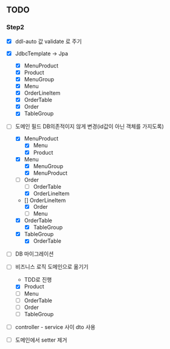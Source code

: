 ## TODO

### Step2
- [x] ddl-auto 값 validate 로 주기
  
- [x] JdbcTemplate -> Jpa
    - [x] MenuProduct
    - [x] Product
    - [x] MenuGroup
    - [x] Menu
    - [x] OrderLineItem
    - [x] OrderTable
    - [x] Order
    - [x] TableGroup
  
- [ ] 도메인 필드 DB의존적이지 않게 변경(id값이 아닌 객체를 가지도록)
    - [x] MenuProduct
        - [x] Menu
        - [x] Product
    - [x] Menu
        - [x] MenuGroup
        - [x] MenuProduct
    - [ ] Order
        - [ ] OrderTable 
        - [x] OrderLineItem
    - [] OrderLineItem
        - [x] Order 
        - [ ] Menu
    - [x] OrderTable
        - [x] TableGroup
    - [x] TableGroup
        - [x] OrderTable

- [ ] DB 마이그레이션

- [ ] 비즈니스 로직 도메인으로 옮기기
    * TDD로 진행
    - [x] Product
    - [ ] Menu
    - [ ] OrderTable
    - [ ] Order
    - [ ] TableGroup

- [ ] controller - service 사이 dto 사용  
- [ ] 도메인에서 setter 제거
